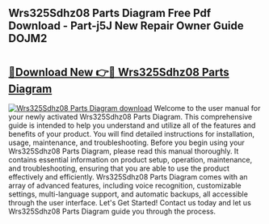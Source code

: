 ## Wrs325Sdhz08 Parts Diagram Free Pdf Download - Part-j5J New Repair Owner Guide DOJM2

# <h2><a href="http://dfjjqu.blite.top/?on=Wrs325Sdhz08+Parts+Diagram">🔗Download New 👉🔴 Wrs325Sdhz08 Parts Diagram</a></h2>

[![Wrs325Sdhz08 Parts Diagram download](https://i.imgur.com/lujVjoI.png)](http://dfjjqu.blite.top/?on=Wrs325Sdhz08+Parts+Diagram)
Welcome to the user manual for your newly activated Wrs325Sdhz08 Parts Diagram. This comprehensive guide is intended to help you understand and utilize all of the features and benefits of your product. You will find detailed instructions for installation, usage, maintenance, and troubleshooting. Before you begin using your Wrs325Sdhz08 Parts Diagram, please read this manual thoroughly. It contains essential information on product setup, operation, maintenance, and troubleshooting, ensuring that you are able to use the product effectively and efficiently. Wrs325Sdhz08 Parts Diagram comes with an array of advanced features, including voice recognition, customizable settings, multi-language support, and automatic backups, all accessible through the user interface. Let's Get Started! Contact us today and let us Wrs325Sdhz08 Parts Diagram guide you through the process.
